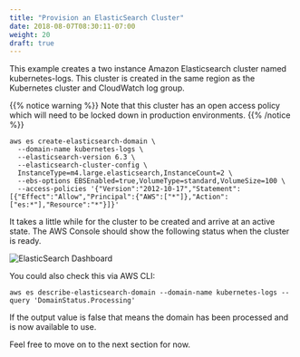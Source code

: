 ```yaml
---
title: "Provision an ElasticSearch Cluster"
date: 2018-08-07T08:30:11-07:00
weight: 20
draft: true
---
```


This example creates a two instance Amazon Elasticsearch cluster named kubernetes-logs. This cluster is created in the same region as the Kubernetes cluster and CloudWatch log group. 

{{% notice warning %}}
Note that this cluster has an open access policy which will need to be locked down in production environments.
{{% /notice %}}

```
aws es create-elasticsearch-domain \
  --domain-name kubernetes-logs \
  --elasticsearch-version 6.3 \
  --elasticsearch-cluster-config \
  InstanceType=m4.large.elasticsearch,InstanceCount=2 \
  --ebs-options EBSEnabled=true,VolumeType=standard,VolumeSize=100 \
  --access-policies '{"Version":"2012-10-17","Statement":[{"Effect":"Allow","Principal":{"AWS":["*"]},"Action":["es:*"],"Resource":"*"}]}'
```

It takes a little while for the cluster to be created and arrive at an active state. The AWS Console should show the following status when the cluster is ready. 

![ElasticSearch Dashboard](/images/logging_es_dashboard.png)

You could also check this via AWS CLI:
```
aws es describe-elasticsearch-domain --domain-name kubernetes-logs --query 'DomainStatus.Processing'
```
If the output value is false that means the domain has been processed and is now available to use.

Feel free to move on to the next section for now.
